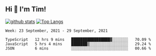 ## Hi 👋 I'm Tim!
  
  [![github stats](https://github-readme-stats.vercel.app/api?username=thostetler&theme=dracula&count_private=true&show_icons=true)](https://github.com/thostetler/github-readme-stats)
  [![Top Langs](https://github-readme-stats.vercel.app/api/top-langs/?username=thostetler&layout=compact&count_private=true&theme=dracula&show_icons=true)](https://github.com/thostetler/github-readme-stats)
 
<!--START_SECTION:waka-->
```text
Week: 23 September, 2021 - 29 September, 2021

TypeScript   12 hrs 9 mins   █████████████████▓░░░░░░░   70.09 % 
JavaScript   5 hrs 4 mins    ███████▒░░░░░░░░░░░░░░░░░   29.24 % 
JSON         6 mins          ░░░░░░░░░░░░░░░░░░░░░░░░░   00.66 % 
```
<!--END_SECTION:waka-->
